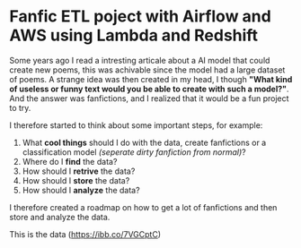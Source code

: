 # Fanfic ETL poject with Airflow and AWS using Lambda and Redshift 
Some years ago I read a intresting articale about a AI model that could create new poems, this was achivable since the model had a large dataset of poems. A strange idea was then created in my head, I though **"What kind of useless or funny text would you be able to create with such a model?"**. And the answer was fanfictions, and I realized that it would be a fun project to try.

I therefore started to think about some important steps, for example:<br>
1) What **cool things** should I do with the data, create fanfictions or a classification model *(seperate dirty fanfiction from normal)*?
2) Where do I **find** the data?
3) How should I **retrive** the data?
4) How should I **store** the data?
5) How should I **analyze** the data?

I therefore created a roadmap on how to get a lot of fanfictions and then store and analyze the data. 

This is the data 
(https://ibb.co/7VGCptC)

